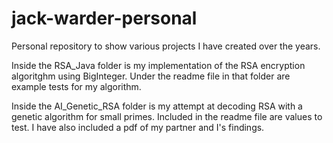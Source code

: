 # jack-warder-personal
Personal repository to show various projects I have created over the years.

Inside the RSA_Java folder is my implementation of the RSA encryption algoritghm using BigInteger.
Under the readme file in that folder are example tests for my algorithm.

Inside the AI_Genetic_RSA folder is my attempt at decoding RSA with a genetic algorithm for small primes.
Included in the readme file are values to test.
I have also included a pdf of my partner and I's findings.
